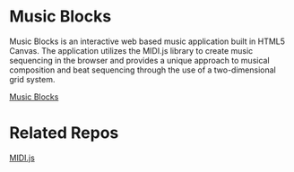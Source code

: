 # Music Blocks
Music Blocks is an interactive web based music application built in HTML5 Canvas. The application utilizes the MIDI.js library to create music sequencing in the browser and provides a unique approach to musical composition and beat sequencing through the use of a two-dimensional grid system.

[Music Blocks](http://www.music-blocks.com/) 

# Related Repos
[MIDI.js](https://github.com/mudcube/MIDI.js/) 


